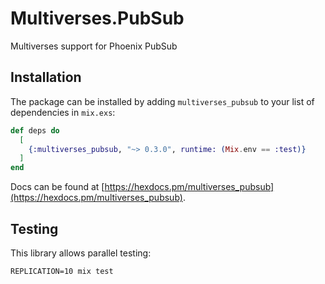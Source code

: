 # Multiverses.PubSub

Multiverses support for Phoenix PubSub

## Installation

The package can be installed by adding `multiverses_pubsub` to your list of dependencies in `mix.exs`:

```elixir
def deps do
  [
    {:multiverses_pubsub, "~> 0.3.0", runtime: (Mix.env == :test)}
  ]
end
```

Docs can be found at [https://hexdocs.pm/multiverses_pubsub](https://hexdocs.pm/multiverses_pubsub).

## Testing

This library allows parallel testing:

```
REPLICATION=10 mix test
```
